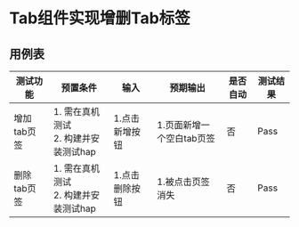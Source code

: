 # Tab组件实现增删Tab标签

## 用例表

| 测试功能                              | 预置条件                                | 输入                   | 预期输出                               | 是否自动 | 测试结果 |
|-----------------------------------|-------------------------------------|----------------------|------------------------------------|------|------|
| 增加tab页签 | 1. 需在真机测试 <br/> 2. 构建并安装测试hap | 1.点击新增按钮| 1.页面新增一个空白tab页签 | 否    | Pass |
| 删除tab页签 | 1. 需在真机测试 <br/> 2. 构建并安装测试hap | 1.点击删除按钮 | 1.被点击页签消失 | 否    | Pass |